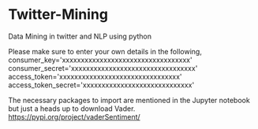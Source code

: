 # Twitter-Mining
Data Mining in twitter and NLP using python

Please make sure to enter your own details in the following,
consumer_key='xxxxxxxxxxxxxxxxxxxxxxxxxxxxxxxxxx'
consumer_secret='xxxxxxxxxxxxxxxxxxxxxxxxxxxxxxxxx'
access_token='xxxxxxxxxxxxxxxxxxxxxxxxxxxxxxxx'
access_token_secret='xxxxxxxxxxxxxxxxxxxxxxxxxxxxx'

The necessary packages to import are mentioned in the Jupyter notebook but just a heads up to download Vader.
https://pypi.org/project/vaderSentiment/

